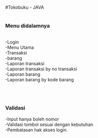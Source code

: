 #Tokobuku - JAVA
<br><br>
<h3>Menu didalamnya</h3>
<br>
-Login<br>
-Menu Utama<br>
-Transaksi<br>
-barang<br>
-Laporan transaksi<br>
-Laporan transaksi by no transaksi<br>
-Laporan barang<br>
-Laporan barang by kode barang<br>

<br><br>
<h3>Validasi</h3>
-Input hanya boleh nomor<br>
-Validasi tombol sesuai dengan kebutuhan<br>
-Pembatasan hak akses login.
